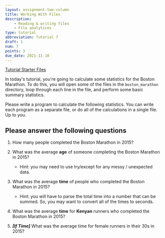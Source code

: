 ```yaml
---
layout: assignment-two-column
title: Working With Files
description:
    - Reading & writing files
    - File analytices
type: tutorial
abbreviation: Tutorial 7
draft: 1
num: 7
points: 3
due_date: 2021-11-10
---
```


<style>
    .bash-small .highlighter-rouge {
        width: 520px;
        margin: auto;
        margin-top: 10px;
    }
</style>

<a class="nu-button" href="/fall2021/course-files/tutorials/tutorial07.zip" target="_blank">
    Tutorial Starter Files <i class="fas fa-download"></i>
</a> 


In today's tutorial, you're going to calculate some statistics for the Boston Marathon. To do this, you will open some of the files in the `boston_marathon` directory, loop through each line in the file, and perform some basic summary statistics. 

Please write a program to calculate the following statistics. You can write each program as a separate file, or do all of the calculations in a single file. Up to you.

## Please answer the following questions

1. How many people completed the Boston Marathon in 2015?

2. What was the average **age** of someone completing the Boston Marathon in 2015?
    * Hint: you may need to use try/except for any messy / unexpected data.

3. What was the average **time** of people who completed the Boston Marathon in 2015?
    * Hint: you will have to parse the total time into a number that can be summed. So, you may want to convert all of the times to seconds.

4. What was the average **time** for **Kenyan** runners who completed the Boston Marathon in 2015? 

5. ***[If Time]*** What was the average time for female runners in their 30s in 2015?
